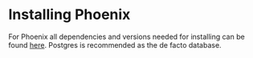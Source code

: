 # Installing Phoenix

For Phoenix all dependencies and versions needed for installing can be found [here](https://hexdocs.pm/phoenix/installation.html). Postgres is recommended as the de facto database.
